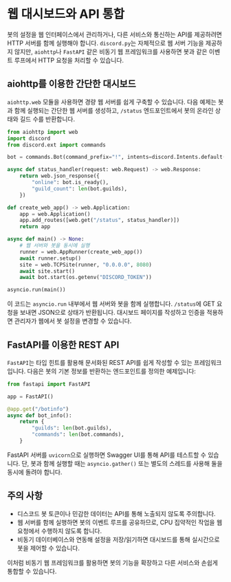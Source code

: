 # 웹 대시보드와 API 통합

봇의 설정을 웹 인터페이스에서 관리하거나, 다른 서비스와 통신하는 API를 제공하려면 HTTP 서버를 함께 실행해야 합니다. `discord.py`는 자체적으로 웹 서버 기능을 제공하지 않지만, `aiohttp`나 `FastAPI` 같은 비동기 웹 프레임워크를 사용하면 봇과 같은 이벤트 루프에서 HTTP 요청을 처리할 수 있습니다.

## aiohttp를 이용한 간단한 대시보드

`aiohttp.web` 모듈을 사용하면 경량 웹 서버를 쉽게 구축할 수 있습니다. 다음 예제는 봇과 함께 실행되는 간단한 웹 서버를 생성하고, `/status` 엔드포인트에서 봇의 온라인 상태와 길드 수를 반환합니다.

```python
from aiohttp import web
import discord
from discord.ext import commands

bot = commands.Bot(command_prefix="!", intents=discord.Intents.default())

async def status_handler(request: web.Request) -> web.Response:
    return web.json_response({
        "online": bot.is_ready(),
        "guild_count": len(bot.guilds),
    })

def create_web_app() -> web.Application:
    app = web.Application()
    app.add_routes([web.get("/status", status_handler)])
    return app

async def main() -> None:
    # 웹 서버와 봇을 동시에 실행
    runner = web.AppRunner(create_web_app())
    await runner.setup()
    site = web.TCPSite(runner, "0.0.0.0", 8080)
    await site.start()
    await bot.start(os.getenv("DISCORD_TOKEN"))

asyncio.run(main())
```

이 코드는 `asyncio.run` 내부에서 웹 서버와 봇을 함께 실행합니다. `/status`에 GET 요청을 보내면 JSON으로 상태가 반환됩니다. 대시보드 페이지를 작성하고 인증을 적용하면 관리자가 웹에서 봇 설정을 변경할 수 있습니다.

## FastAPI를 이용한 REST API

`FastAPI`는 타입 힌트를 활용해 문서화된 REST API를 쉽게 작성할 수 있는 프레임워크입니다. 다음은 봇의 기본 정보를 반환하는 엔드포인트를 정의한 예제입니다:

```python
from fastapi import FastAPI

app = FastAPI()

@app.get("/botinfo")
async def bot_info():
    return {
        "guilds": len(bot.guilds),
        "commands": len(bot.commands),
    }
```

FastAPI 서버를 `uvicorn`으로 실행하면 Swagger UI를 통해 API를 테스트할 수 있습니다. 단, 봇과 함께 실행할 때는 `asyncio.gather()` 또는 별도의 스레드를 사용해 둘을 동시에 돌려야 합니다.

## 주의 사항

- 디스코드 봇 토큰이나 민감한 데이터는 API를 통해 노출되지 않도록 주의합니다.
- 웹 서버를 함께 실행하면 봇의 이벤트 루프를 공유하므로, CPU 집약적인 작업을 웹 요청에서 수행하지 않도록 합니다.
- 비동기 데이터베이스와 연동해 설정을 저장/읽기하면 대시보드를 통해 실시간으로 봇을 제어할 수 있습니다.

이처럼 비동기 웹 프레임워크를 활용하면 봇의 기능을 확장하고 다른 서비스와 손쉽게 통합할 수 있습니다.

